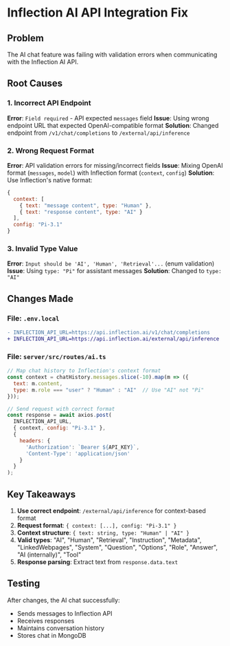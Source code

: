 # Inflection AI API Integration Fix

## Problem
The AI chat feature was failing with validation errors when communicating with the Inflection AI API.

## Root Causes

### 1. Incorrect API Endpoint
**Error**: `Field required` - API expected `messages` field
**Issue**: Using wrong endpoint URL that expected OpenAI-compatible format
**Solution**: Changed endpoint from `/v1/chat/completions` to `/external/api/inference`

### 2. Wrong Request Format
**Error**: API validation errors for missing/incorrect fields
**Issue**: Mixing OpenAI format (`messages`, `model`) with Inflection format (`context`, `config`)
**Solution**: Use Inflection's native format:
```javascript
{
  context: [
    { text: "message content", type: "Human" },
    { text: "response content", type: "AI" }
  ],
  config: "Pi-3.1"
}
```

### 3. Invalid Type Value
**Error**: `Input should be 'AI', 'Human', 'Retrieval'...` (enum validation)
**Issue**: Using `type: "Pi"` for assistant messages
**Solution**: Changed to `type: "AI"`

## Changes Made

### File: `.env.local`
```diff
- INFLECTION_API_URL=https://api.inflection.ai/v1/chat/completions
+ INFLECTION_API_URL=https://api.inflection.ai/external/api/inference
```

### File: `server/src/routes/ai.ts`
```javascript
// Map chat history to Inflection's context format
const context = chatHistory.messages.slice(-10).map(m => ({
  text: m.content,
  type: m.role === "user" ? "Human" : "AI"  // Use "AI" not "Pi"
}));

// Send request with correct format
const response = await axios.post(
  INFLECTION_API_URL,
  { context, config: "Pi-3.1" },
  {
    headers: {
      'Authorization': `Bearer ${API_KEY}`,
      'Content-Type': 'application/json'
    }
  }
);
```

## Key Takeaways

1. **Use correct endpoint**: `/external/api/inference` for context-based format
2. **Request format**: `{ context: [...], config: "Pi-3.1" }`
3. **Context structure**: `{ text: string, type: "Human" | "AI" }`
4. **Valid types**: "AI", "Human", "Retrieval", "Instruction", "Metadata", "LinkedWebpages", "System", "Question", "Options", "Role", "Answer", "AI (internally)", "Tool"
5. **Response parsing**: Extract text from `response.data.text`

## Testing
After changes, the AI chat successfully:
- Sends messages to Inflection API
- Receives responses
- Maintains conversation history
- Stores chat in MongoDB
